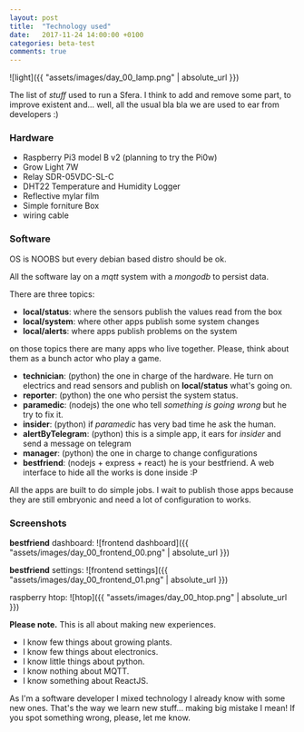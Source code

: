 ```yaml
---
layout: post
title:  "Technology used"
date:   2017-11-24 14:00:00 +0100
categories: beta-test
comments: true
---
```


![light]({{ "assets/images/day_00_lamp.png" | absolute_url }})

The list of *stuff* used to run a Sfera. I think to add and remove some part, to improve
existent and... well, all the usual bla bla we are used to ear from developers :)

### Hardware

  - Raspberry Pi3 model B v2 (planning to try the Pi0w)
  - Grow Light 7W
  - Relay SDR-05VDC-SL-C
  - DHT22 Temperature and Humidity Logger
  - Reflective mylar film
  - Simple forniture Box
  - wiring cable

### Software

OS is NOOBS but every debian based distro should be ok.

All the software lay on a *mqtt* system with a *mongodb* to persist data.

There are three topics:
  - **local/status**: where the sensors publish the values read from the box
  - **local/system**: where other apps publish some system changes
  - **local/alerts**: where apps publish problems on the system

on those topics there are many apps who live together. Please, think about them as a bunch actor
who play a game.

  - **technician**: (python) the one in charge of the hardware. He turn on electrics and read sensors and publish on **local/status** what's going on.
  - **reporter**: (python) the one who persist the system status.
  - **paramedic**: (nodejs) the one who tell *something is going wrong* but he try to fix it.
  - **insider**: (python) if *paramedic* has very bad time he ask the human.
  - **alertByTelegram**: (python) this is a simple app, it ears for *insider* and send a message on telegram
  - **manager**: (python) the one in charge to change configurations
  - **bestfriend**: (nodejs + express + react) he is your bestfriend. A web interface to hide all the works is done inside :P

All the apps are built to do simple jobs. I wait to publish those apps because they are still embryonic
and need a lot of configuration to works.

### Screenshots

**bestfriend** dashboard:
![frontend dashboard]({{ "assets/images/day_00_frontend_00.png" | absolute_url }})

**bestfriend** settings:
![frontend settings]({{ "assets/images/day_00_frontend_01.png" | absolute_url }})

raspberry htop:
![htop]({{ "assets/images/day_00_htop.png" | absolute_url }})



**Please note.**
This is all about making new experiences.

- I know few things about growing plants.
- I know few things about electronics.
- I know little things about python.
- I know nothing about MQTT.
- I know something about ReactJS.

As I'm a software developer I mixed technology I already know with some new ones. That's
the way we learn new stuff... making big mistake I mean!
If you spot something wrong, please, let me know.
